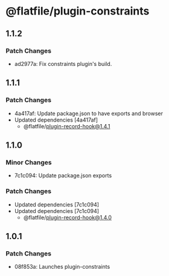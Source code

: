 # @flatfile/plugin-constraints

## 1.1.2

### Patch Changes

- ad2977a: Fix constraints plugin's build.

## 1.1.1

### Patch Changes

- 4a417af: Update package.json to have exports and browser
- Updated dependencies [4a417af]
  - @flatfile/plugin-record-hook@1.4.1

## 1.1.0

### Minor Changes

- 7c1c094: Update package.json exports

### Patch Changes

- Updated dependencies [7c1c094]
- Updated dependencies [7c1c094]
  - @flatfile/plugin-record-hook@1.4.0

## 1.0.1

### Patch Changes

- 08f853a: Launches plugin-constraints
